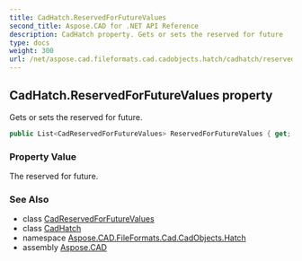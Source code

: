 ```yaml
---
title: CadHatch.ReservedForFutureValues
second_title: Aspose.CAD for .NET API Reference
description: CadHatch property. Gets or sets the reserved for future
type: docs
weight: 300
url: /net/aspose.cad.fileformats.cad.cadobjects.hatch/cadhatch/reservedforfuturevalues/
---
```

## CadHatch.ReservedForFutureValues property

Gets or sets the reserved for future.

```csharp
public List<CadReservedForFutureValues> ReservedForFutureValues { get; set; }
```

### Property Value

The reserved for future.

### See Also

* class [CadReservedForFutureValues](../../cadreservedforfuturevalues/)
* class [CadHatch](../)
* namespace [Aspose.CAD.FileFormats.Cad.CadObjects.Hatch](../../cadhatch/)
* assembly [Aspose.CAD](../../../)


